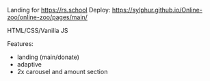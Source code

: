 Landing for https://rs.school
Deploy: https://sylphur.github.io/Online-zoo/online-zoo/pages/main/

HTML/CSS/Vanilla JS

Features:
 - landing (main/donate)
 - adaptive
 - 2x carousel and amount section 
